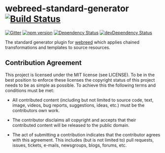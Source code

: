 # webreed-standard-generator [![Build Status](https://travis-ci.org/webreed/webreed-standard-generator.svg?branch=master)](https://travis-ci.org/webreed/webreed-standard-generator)

[![Gitter](https://badges.gitter.im/webreed/webreed.svg)](https://gitter.im/webreed/webreed?utm_source=badge&utm_medium=badge&utm_campaign=pr-badge)
[![npm version](https://badge.fury.io/js/webreed-standard-generator.svg)](https://badge.fury.io/js/webreed-standard-generator)
[![Dependency Status](https://david-dm.org/webreed/webreed-standard-generator.svg)](https://david-dm.org/webreed/webreed-standard-generator)
[![devDependency Status](https://david-dm.org/webreed/webreed-standard-generator/dev-status.svg)](https://david-dm.org/webreed/webreed-standard-generator#info=devDependencies)

The standard generator plugin for [webreed](https://github.com/webreed/webreed) which
applies chained transformations and templates to source resources.


## Contribution Agreement

This project is licensed under the MIT license (see LICENSE). To be in the best
position to enforce these licenses the copyright status of this project needs to
be as simple as possible. To achieve this the following terms and conditions
must be met:

- All contributed content (including but not limited to source code, text,
  image, videos, bug reports, suggestions, ideas, etc.) must be the
  contributors own work.

- The contributor disclaims all copyright and accepts that their contributed
  content will be released to the public domain.

- The act of submitting a contribution indicates that the contributor agrees
  with this agreement. This includes (but is not limited to) pull requests, issues,
  tickets, e-mails, newsgroups, blogs, forums, etc.
